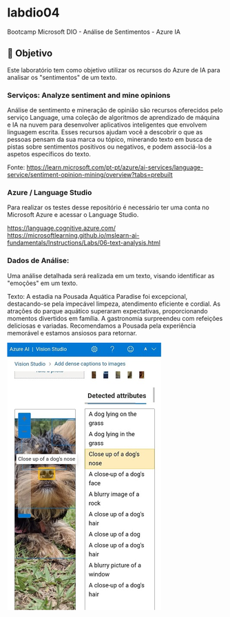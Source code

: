 # labdio04
Bootcamp Microsoft DIO - Análise de Sentimentos - Azure IA 
﻿
## 🚀 Objetivo
Este laboratório tem como objetivo utilizar os recursos do Azure de IA para analisar os "sentimentos" de um texto.

### Serviços: Analyze sentiment and mine opinions
Análise de sentimento e mineração de opinião são recursos oferecidos pelo serviço Language, uma coleção de algoritmos de aprendizado de máquina e IA na nuvem para desenvolver aplicativos inteligentes que envolvem linguagem escrita. Esses recursos ajudam você a descobrir o que as pessoas pensam da sua marca ou tópico, minerando texto em busca de pistas sobre sentimentos positivos ou negativos, e podem associá-los a aspetos específicos do texto.

Fonte: https://learn.microsoft.com/pt-pt/azure/ai-services/language-service/sentiment-opinion-mining/overview?tabs=prebuilt

### Azure / Language Studio 
Para realizar os testes desse repositório é necessário ter uma conta no Microsoft Azure e acessar o Language Studio.

https://language.cognitive.azure.com/
https://microsoftlearning.github.io/mslearn-ai-fundamentals/Instructions/Labs/06-text-analysis.html

### Dados de Análise:

Uma análise detalhada será realizada em um texto, visando identificar as "emoções" em um texto.

Texto:
A estadia na Pousada Aquática Paradise foi excepcional, destacando-se pela impecável limpeza, atendimento eficiente e cordial. As atrações do parque aquático superaram expectativas, proporcionando momentos divertidos em família. A gastronomia surpreendeu com refeições deliciosas e variadas. Recomendamos a Pousada pela experiência memorável e estamos ansiosos para retornar.



![alt text](https://github.com/AlexandreSato2023/labdio03/blob/main/output/dog_analise.jpg?raw=true)

